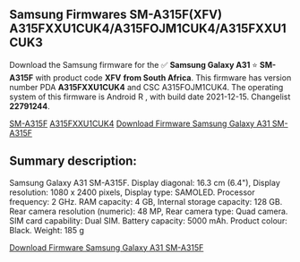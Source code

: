 <h2>Samsung Firmwares SM-A315F(XFV) A315FXXU1CUK4/A315FOJM1CUK4/A315FXXU1CUK3</h2>
Download the Samsung firmware for the ✅ <strong>Samsung Galaxy A31 </strong> ⭐ <strong>SM-A315F</strong> with product code <strong>XFV</strong> <strong> from South Africa</strong>. This firmware has version number PDA <strong>A315FXXU1CUK4</strong> and CSC A315FOJM1CUK4. The operating system of this firmware is Android R , with build date 2021-12-15. Changelist <strong>22791244</strong>.


[SM-A315F](https://samfirm.shop/samsung/model/SM-A315F)
[A315FXXU1CUK4](https://samfirm.shop/samsung/pda/A315FXXU1CUK4)
[Download Firmware Samsung Galaxy A31 SM-A315F](https://samfirm.shop/samsung/firmware/482749)
<h2>Summary description:</h2>
<p>Samsung Galaxy A31 SM-A315F. Display diagonal: 16.3 cm (6.4"), Display resolution: 1080 x 2400 pixels, Display type: SAMOLED. Processor frequency: 2 GHz. RAM capacity: 4 GB, Internal storage capacity: 128 GB. Rear camera resolution (numeric): 48 MP, Rear camera type: Quad camera. SIM card capability: Dual SIM. Battery capacity: 5000 mAh. Product colour: Black. Weight: 185 g</p>


[Download Firmware Samsung Galaxy A31 SM-A315F](https://samfirm.shop/samsung/firmware/482749)
